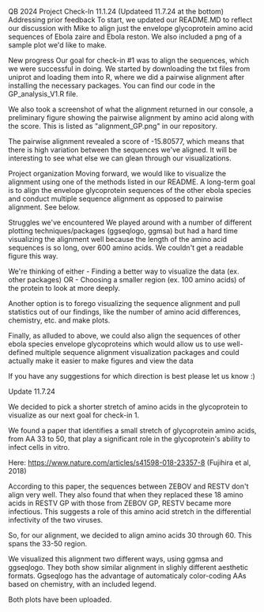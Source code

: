 QB 2024 Project Check-In 11.1.24 (Updateed 11.7.24 at the bottom)
Addressing prior feedback
To start, we updated our README.MD to reflect our discussion with Mike to align just the envelope glycoprotein amino acid sequences of Ebola zaire and Ebola reston. We also included a png of a sample plot we'd like to make. 


New progress
Our goal for check-in #1 was to align the sequences, which we were successful in doing. We started by downloading the txt files from uniprot and loading them into R, where we did a pairwise alignment after installing the necessary packages. You can find our code in the GP_analysis_V1.R file.

We also took a screenshot of what the alignment returned in our console, a preliminary figure showing the pairwise alignment by amino acid along with the score. This is listed as "alignment_GP.png" in our repository. 

The pairwise alignment revealed a score of -15.80577, which means that there is high variation between the sequences we've aligned. It will be interesting to see what else we can glean through our visualizations. 


Project organization
Moving forward, we would like to visualize the alignment using one of the methods listed in our README. A long-term goal is to align the envelope glycoprotein sequences of the other ebola species and conduct multiple sequence alignment as opposed to pairwise alignment. See below. 


Struggles we've encountered 
We played around with a number of different plotting techniques/packages (ggseqlogo, ggmsa) but had a hard time visualizing the alignment well because the length of the amino acid sequences is so long, over 600 amino acids. We couldn't get a readable figure this way. 

We're thinking of either 
    - Finding a better way to visualize the data (ex. other packages)
    OR 
    - Choosing a smaller region (ex. 100 amino acids) of the protein to look at more deeply. 

Another option is to forego visualizing the sequence alignment and pull statistics out of our findings, like the number of amino acid differences, chemistry, etc. and make plots. 

Finally, as alluded to above, we could also align the sequences of other ebola species envelope glycoproteins which would allow us to use well-defined multiple sequence alignment visualization packages and could actually make it easier to make figures and view the data 

If you have any suggestions for which direction is best please let us know :) 


Update 11.7.24

We decided to pick a shorter stretch of amino acids in the glycoprotein to visualize as our next goal for check-in 1. 

We found a paper that identifies a small stretch of glycoprotein amino acids, from AA 33 to 50, that play a significant role in the glycoprotein's ability to infect cells in vitro. 

Here: https://www.nature.com/articles/s41598-018-23357-8 (Fujihira et al, 2018)

According to this paper, the sequences between ZEBOV and RESTV don't align very well. They also found that when they replaced these 18 amino acids in RESTV GP with those from ZEBOV GP, RESTV became more infectious. This suggests a role of this amino acid stretch in the differential infectivity of the two viruses. 

So, for our alignment, we decided to align amino acids 30 through 60. This spans the 33-50 region. 

We visualized this alignment two different ways, using ggmsa and ggseqlogo. 
They both show similar alignment in slighly different aesthetic formats. 
Ggseqlogo has the advantage of automaticaly color-coding AAs based on chemistry, with an included  legend. 

Both plots have been uploaded. 




